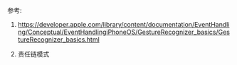 
参考:

1. https://developer.apple.com/library/content/documentation/EventHandling/Conceptual/EventHandlingiPhoneOS/GestureRecognizer_basics/GestureRecognizer_basics.html

2. 责任链模式


